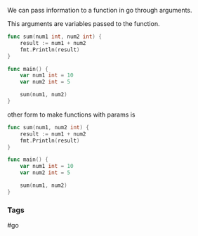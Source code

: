 We can pass information to a function in go through arguments.

This arguments are variables passed to the function.

```go
func sum(num1 int, num2 int) {
	result := num1 + num2
	fmt.Println(result)
}

func main() {
	var num1 int = 10
	var num2 int = 5

	sum(num1, num2)
}
```

other form to make functions with params is

```go
func sum(num1, num2 int) {
	result := num1 + num2
	fmt.Println(result)
}

func main() {
	var num1 int = 10
	var num2 int = 5

	sum(num1, num2)
}
```

### Tags
#go
